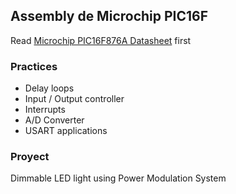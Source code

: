 ## Assembly de Microchip PIC16F

Read [Microchip PIC16F876A Datasheet](https://ww1.microchip.com/downloads/en/devicedoc/39582b.pdf) first

### Practices
- Delay loops
- Input / Output controller
- Interrupts
- A/D Converter
- USART applications

### Proyect

Dimmable LED light using Power Modulation System